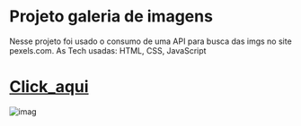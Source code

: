 # Projeto galeria de imagens

<p>Nesse projeto foi usado o consumo de uma API para busca das imgs no site pexels.com. As Tech usadas: HTML, CSS, JavaScript</p>

# <a href="https://emanoel029.github.io/galeria-de-imagens/">Click_aqui</a>

![imag](https://github.com/Emanoel029/galeria-de-imagens/assets/138140487/791a4b73-0792-45c3-a157-b65a270a11f1)
